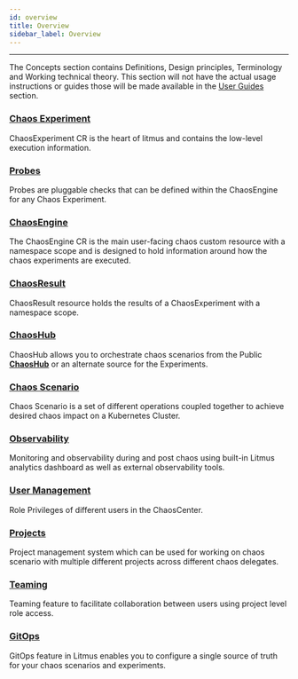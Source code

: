 ```yaml
---
id: overview
title: Overview
sidebar_label: Overview
---
```


---

The Concepts section contains Definitions, Design principles, Terminology and Working technical theory. This section will not have the actual usage instructions or guides those will be made available in the [User Guides](../user-guides/overview.md) section.

### [Chaos Experiment](chaos-experiment.md)

ChaosExperiment CR is the heart of litmus and contains the low-level execution information.

### [Probes](probes.md)

Probes are pluggable checks that can be defined within the ChaosEngine for any Chaos Experiment.

### [ChaosEngine](chaos-engine.md)

The ChaosEngine CR is the main user-facing chaos custom resource with a namespace scope and is designed to hold information around how the chaos experiments are executed.

### [ChaosResult](chaos-result.md)

ChaosResult resource holds the results of a ChaosExperiment with a namespace scope.

### [ChaosHub](chaoshub.md)

ChaosHub allows you to orchestrate chaos scenarios from the Public **[ChaosHub](http://hub.litmuschaos.io/)** or an alternate source for the Experiments.

### [Chaos Scenario](chaos-workflow.md)

Chaos Scenario is a set of different operations coupled together to achieve desired chaos impact on a Kubernetes Cluster.

### [Observability](workflow-statistics.md)

Monitoring and observability during and post chaos using built-in Litmus analytics dashboard as well as external observability tools.

### [User Management](user-management.md)

Role Privileges of different users in the ChaosCenter.

### [Projects](projects.md)

Project management system which can be used for working on chaos scenario with multiple different projects across different chaos delegates.

### [Teaming](probes.md)

Teaming feature to facilitate collaboration between users using project level role access.

### [GitOps](gitops.md)

GitOps feature in Litmus enables you to configure a single source of truth for your chaos scenarios and experiments.
